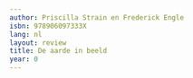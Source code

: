 ```yaml
---
author: Priscilla Strain en Frederick Engle
isbn: 978906097333X
lang: nl
layout: review
title: De aarde in beeld
year: 0
---
```



